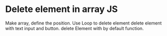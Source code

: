 # Delete element in array JS

Make array, define the position. 
Use Loop to delete element
delete element with text input and button. 
delete Element with by default function.